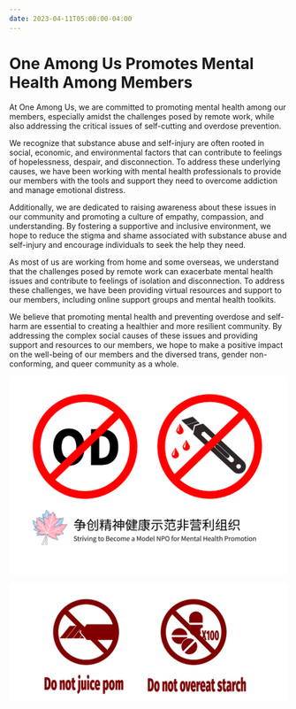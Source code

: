 ```yaml
---
date: 2023-04-11T05:00:00-04:00
---
```


# One Among Us Promotes Mental Health Among Members

At One Among Us, we are committed to promoting mental health among our members, especially amidst the challenges posed by remote work, while also addressing the critical issues of self-cutting and overdose prevention.

We recognize that substance abuse and self-injury are often rooted in social, economic, and environmental factors that can contribute to feelings of hopelessness, despair, and disconnection. To address these underlying causes, we have been working with mental health professionals to provide our members with the tools and support they need to overcome addiction and manage emotional distress.

Additionally, we are dedicated to raising awareness about these issues in our community and promoting a culture of empathy, compassion, and understanding. By fostering a supportive and inclusive environment, we hope to reduce the stigma and shame associated with substance abuse and self-injury and encourage individuals to seek the help they need.

As most of us are working from home and some overseas, we understand that the challenges posed by remote work can exacerbate mental health issues and contribute to feelings of isolation and disconnection. To address these challenges, we have been providing virtual resources and support to our members, including online support groups and mental health toolkits.

We believe that promoting mental health and preventing overdose and self-harm are essential to creating a healthier and more resilient community. By addressing the complex social causes of these issues and providing support and resources to our members, we hope to make a positive impact on the well-being of our members and the diversed trans, gender non-conforming, and queer community as a whole.


![Striving to Become a Model NPO for Mental Health Promotion](./mh.png "A parody of Chinese propaganda arts but showing our topic of preventing overdose and self-cutting.")

![Do not juice pom. Do not overeat starch.](./another-mh-art.jpg "Another artwork, proudly made by our member artifaritaKuniklo.")
